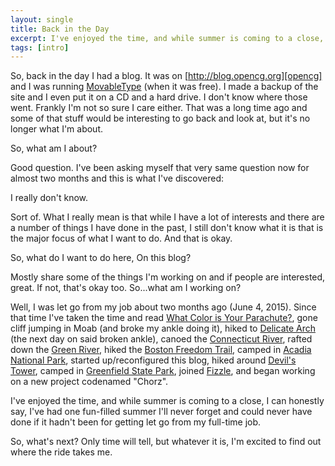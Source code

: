 ```yaml
---
layout: single
title: Back in the Day
excerpt: I've enjoyed the time, and while summer is coming to a close, I can honestly say, I've had one fun-filled summer I'll never forget and could never have done if it hadn't been for getting let go.
tags: [intro]
---
```


So, back in the day I had a blog. It was on [http://blog.opencg.org][opencg] and I was running [MovableType][moveabletype] (when it was free). I made a backup of the site and I even put it on a CD and a hard drive. I don't know where those went. Frankly I'm not so sure I care either. That was a long time ago and some of that stuff would be interesting to go back and look at, but it's no longer what I'm about.

So, what am I about?

Good question. I've been asking myself that very same question now for almost two months and this is what I've discovered:

I really don't know.

Sort of. What I really mean is that while I have a lot of interests and there are a number of things I have done in the past, I still don't know what it is that is the major focus of what I want to do. And that is okay.

So, what do I want to do here, On this blog?

Mostly share some of the things I'm working on and if people are interested, great. If not, that's okay too. So...what am I working on?

Well, I was let go from my job about two months ago (June 4, 2015). Since that time I've taken the time and read [What Color is Your Parachute?][parachute], gone cliff jumping in Moab (and broke my ankle doing it), hiked to [Delicate Arch][arch] (the next day on said broken ankle), canoed the [Connecticut River][ct_river], rafted down the [Green River][green_river], hiked the [Boston Freedom Trail][freedom], camped in [Acadia National Park][acadia], started up/reconfigured this blog, hiked around [Devil's Tower][tower], camped in [Greenfield State Park][greenfield], joined [Fizzle][fizzle], and began working on a new project codenamed "Chorz".

I've enjoyed the time, and while summer is coming to a close, I can honestly say, I've had one fun-filled summer I'll never forget and could never have done if it hadn't been for getting let go from my full-time job.

So, what's next? Only time will tell, but whatever it is, I'm excited to find out where the ride takes me.

[opencg]: https://web.archive.org/web/*/blog.opencg.org
[moveabletype]: https://movabletype.org/
[arch]: https://en.wikipedia.org/wiki/Delicate_Arch
[ct_river]: http://www.connecticutriverpaddlerstrail.org/
[green_river]: https://en.wikipedia.org/wiki/Green_River_(Colorado_River)
[freedom]: http://www.thefreedomtrail.org/
[acadia]: http://www.nps.gov/acad/index.htm
[greenfield]: http://www.nhstateparks.org/explore/state-parks/greenfield-state-park.aspx
[tower]: http://www.nps.gov/deto/index.htm
[parachute]: http://www.amazon.com/gp/product/1607745550/ref=as_li_tl?ie=UTF8&camp=1789&creative=9325&creativeASIN=1607745550&linkCode=as2&tag=digitalbias-20&linkId=ZODWBYCB3RCCKPGW
[fizzle]: https://fizzle.co/
